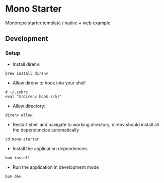 # Mono Starter

Monorepo starter template / native + web example

## Development

### Setup

- Install direnv:

```shell
brew install direnv
```

- Allow direnv to hook into your shell

```shell
# ~/.zshrc
eval "$(direnv hook zsh)"
```

- Allow directory:

```shell
direnv allow
```

- Restart shell and navigate to working directory, direnv should install all the dependencies automatically

```shell
cd mono-starter
```

- Install the application dependencies

```shell
bun install
```

- Run the application in development mode

```shell
bun dev
```
